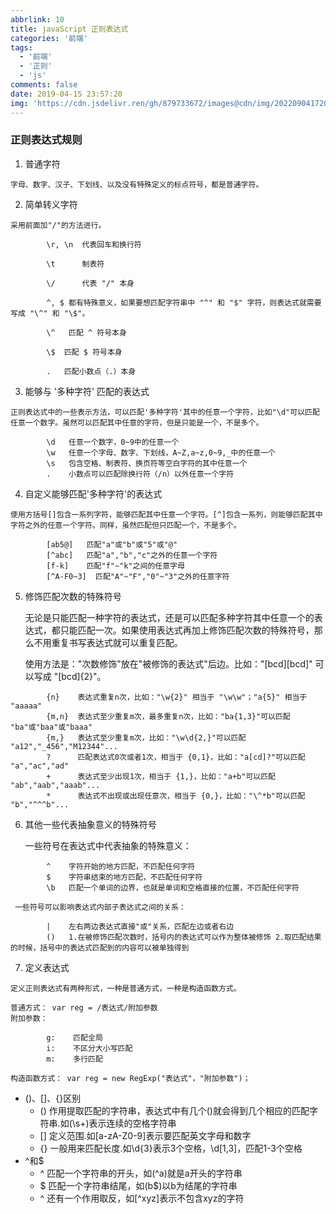```yaml
---
abbrlink: 10
title: javaScript 正则表达式
categories: '前端'
tags:
  - '前端'
  - '正则'
  - 'js'
comments: false
date: 2019-04-15 23:57:20
img: 'https://cdn.jsdelivr.ren/gh/879733672/images@cdn/img/202209041720161.jpg'
---
```


### 正则表达式规则
  1. 普通字符
  
  	字母、数字、汉子、下划线、以及没有特殊定义的标点符号，都是普通字符。

  2. 简单转义字符

   	采用前面加"/"的方法进行。
```
		\r, \n  代表回车和换行符
	
		\t      制表符 
	
		\/      代表 "/" 本身
	
		^, $ 都有特殊意义，如果要想匹配字符串中 "^" 和 "$" 字符，则表达式就需要写成 "\^" 和 "\$"。
	
		\^   匹配 ^ 符号本身
	
		\$	匹配 $ 符号本身
		
		.	匹配小数点（.）本身
```
  3. 能够与 '多种字符' 匹配的表达式
  
   	正则表达式中的一些表示方法，可以匹配'多种字符'其中的任意一个字符，比如"\d"可以匹配任意一个数字。虽然可以匹配其中任意的字符，但是只能是一个，不是多个。
```
		\d   任意一个数字，0~9中的任意一个
		\w   任意一个字母、数字、下划线，A~Z,a~z,0~9,_中的任意一个
		\s   包含空格、制表符、换页符等空白字符的其中任意一个
		.    小数点可以匹配除换行符（/n）以外任意一个字符
```
  4. 自定义能够匹配'多种字符'的表达式

   	使用方括号[]包含一系列字符，能够匹配其中任意一个字符。[^]包含一系列，则能够匹配其中字符之外的任意一个字符。同样，虽然匹配但只匹配一个，不是多个。
```
		[ab5@]   匹配"a"或"b"或"5"或"@"
		[^abc]   匹配"a","b","c"之外的任意一个字符
		[f-k]    匹配"f"~"k"之间的任意字母
		[^A-F0~3]  匹配"A"~"F","0"~"3"之外的任意字符 
```
  5. 修饰匹配次数的特殊符号
  
  	 无论是只能匹配一种字符的表达式，还是可以匹配多种字符其中任意一个的表达式，都只能匹配一次。如果使用表达式再加上修饰匹配次数的特殊符号，那么不用重复书写表达式就可以重复匹配。

  	 使用方法是："次数修饰"放在"被修饰的表达式"后边。比如："[bcd][bcd]" 可以写成 "[bcd]{2}"。
```
		{n}    表达式重复n次，比如："\w{2}" 相当于 "\w\w"；"a{5}" 相当于 "aaaaa"
		{m,n}  表达式至少重复m次，最多重复n次，比如："ba{1,3}"可以匹配 "ba"或"baa"或"baaa"
		{m,}   表达式至少重复m次，比如："\w\d{2,}"可以匹配 "a12","_456","M12344"...
		?      匹配表达式0次或者1次，相当于 {0,1}，比如："a[cd]?"可以匹配 "a","ac","ad"
		+      表达式至少出现1次，相当于 {1,}，比如："a+b"可以匹配 "ab","aab","aaab"...
		*      表达式不出现或出现任意次，相当于 {0,}，比如："\^*b"可以匹配 "b","^^^b"...
```
  6. 其他一些代表抽象意义的特殊符号

  	 一些符号在表达式中代表抽象的特殊意义：
```
		^    字符开始的地方匹配，不匹配任何字符
		$    字符串结束的地方匹配，不匹配任何字符
		\b   匹配一个单词的边界，也就是单词和空格直接的位置，不匹配任何字符
```
 	 一些符号可以影响表达式内部子表达式之间的关系：
```
		|    左右两边表达式直接"或"关系，匹配左边或者右边
		()   1.在被修饰匹配次数时，括号内的表达式可以作为整体被修饰 2.取匹配结果的时候，括号中的表达式匹配到的内容可以被单独得到 
```
  7. 定义表达式
  
   	定义正则表达式有两种形式，一种是普通方式，一种是构造函数方式。

 	普通方式： var reg = /表达式/附加参数
 	附加参数：
```
		g:    匹配全局
		i:    不区分大小写匹配
		m:    多行匹配
```
 	构造函数方式： var reg = new RegExp("表达式"，"附加参数")；

* ()、[]、{}区别
    * () 作用提取匹配的字符串，表达式中有几个()就会得到几个相应的匹配字符串.如(\s+)表示连续的空格字符串
    * [] 定义范围.如[a-zA-Z0-9]表示要匹配英文字母和数字
    * {} 一般用来匹配长度.如\d{3}表示3个空格，\d[1,3]，匹配1-3个空格
* ^和$
    * ^ 匹配一个字符串的开头，如(^a)就是a开头的字符串
    * $ 匹配一个字符串结尾，如(b$)以b为结尾的字符串
    * ^ 还有一个作用取反，如[^xyz]表示不包含xyz的字符

	 	